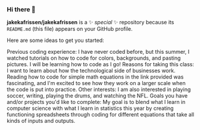 ### Hi there 👋


**jakekafrissen/jakekafrissen** is a ✨ _special_ ✨ repository because its `README.md` (this file) appears on your GitHub profile.

Here are some ideas to get you started:

Previous coding experience: I have never coded before, but this summer, I watched tutorials on how to code for colors, backgrounds, and pasting pictures. I will be learning how to code as I go!
Reasons for taking this class: I want to learn about how the technological side of businesses work. Reading how to code for simple math equations in the link provided was fascinating, and I'm excited to see how they work on a larger scale when the code is put into practice.
Other interests: I am also interested in playing soccer, writing, playing the drums, and watching the NFL.
Goals you have and/or projects you'd like to complete: My goal is to blend what I learn in computer science with what I learn in statistics this year by creating functioning spreadsheets through coding for different equations that take all kinds of inputs and outputs.
